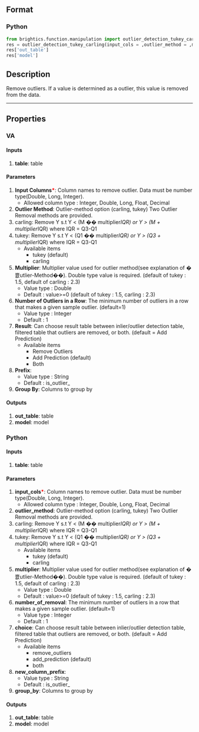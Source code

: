 ## Format
### Python
```python
from brightics.function.manipulation import outlier_detection_tukey_carling
res = outlier_detection_tukey_carling(input_cols = ,outlier_method = ,multiplier = ,number_of_removal = ,choice = ,new_column_prefix = ,group_by = )
res['out_table']
res['model']
```

## Description
Remove outliers. If a value is determined as a outlier, this value is removed from the data.

---

## Properties
### VA
#### Inputs
1. **table**: table

#### Parameters
1. **Input Columns**<b style="color:red">*</b>: Column names to remove outlier. Data must be number type(Double, Long, Integer).
   - Allowed column type : Integer, Double, Long, Float, Decimal
2. **Outlier Method**: Outlier-method option (carling, tukey) Two Outlier Removal methods are provided.
1. carling: Remove Y s.t Y < (M �� multiplier*IQR) or Y > (M + multiplier*IQR) where IQR = Q3-Q1
2. tukey: Remove Y s.t Y < (Q1 �� multiplier*IQR) or Y > (Q3 + multiplier*IQR) where IQR = Q3-Q1
   - Available items
      - tukey (default)
      - carling
3. **Multiplier**: Multiplier value used for outlier method(see explanation of �쁎utlier-Method��). Double type value is required. (default of tukey : 1.5, default of carling : 2.3)
   - Value type : Double
   - Default : value>=0 (default of tukey : 1.5, carling : 2.3)
4. **Number of Outliers in a Row**: The minimum number of outliers in a row that makes a given sample outlier. (default=1)
   - Value type : Integer
   - Default : 1
5. **Result**: Can choose result table between inlier/outlier detection table, filtered table that outliers are removed, or both. (default = Add Prediction)
   - Available items
      - Remove Outliers
      - Add Prediction (default)
      - Both
6. **Prefix**: 
   - Value type : String
   - Default : is_outlier_
7. **Group By**: Columns to group by

#### Outputs
1. **out_table**: table
2. **model**: model

### Python
#### Inputs
1. **table**: table

#### Parameters
1. **input_cols**<b style="color:red">*</b>: Column names to remove outlier. Data must be number type(Double, Long, Integer).
   - Allowed column type : Integer, Double, Long, Float, Decimal
2. **outlier_method**: Outlier-method option (carling, tukey) Two Outlier Removal methods are provided.
1. carling: Remove Y s.t Y < (M �� multiplier*IQR) or Y > (M + multiplier*IQR) where IQR = Q3-Q1
2. tukey: Remove Y s.t Y < (Q1 �� multiplier*IQR) or Y > (Q3 + multiplier*IQR) where IQR = Q3-Q1
   - Available items
      - tukey (default)
      - carling
3. **multiplier**: Multiplier value used for outlier method(see explanation of �쁎utlier-Method��). Double type value is required. (default of tukey : 1.5, default of carling : 2.3)
   - Value type : Double
   - Default : value>=0 (default of tukey : 1.5, carling : 2.3)
4. **number_of_removal**: The minimum number of outliers in a row that makes a given sample outlier. (default=1)
   - Value type : Integer
   - Default : 1
5. **choice**: Can choose result table between inlier/outlier detection table, filtered table that outliers are removed, or both. (default = Add Prediction)
   - Available items
      - remove_outliers
      - add_prediction (default)
      - both
6. **new_column_prefix**: 
   - Value type : String
   - Default : is_outlier_
7. **group_by**: Columns to group by

#### Outputs
1. **out_table**: table
2. **model**: model

